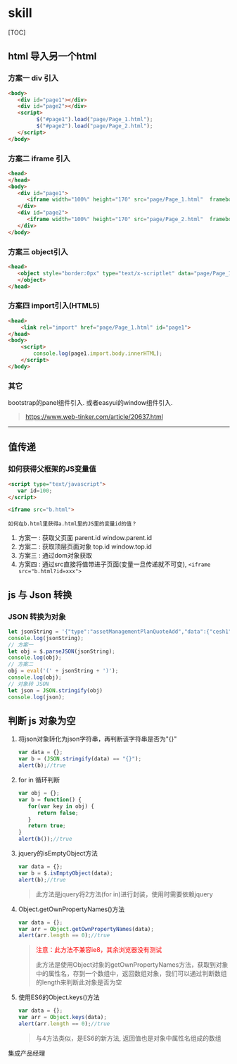 # skill

[TOC]

## html 导入另一个html

### 方案一 div 引入

   ```html
   <body>
      <div id="page1"></div>
      <div id="page2"></div>
      <script>
            $("#page1").load("page/Page_1.html");
            $("#page2").load("page/Page_2.html");
      </script>
   </body>
   ```

### 方案二 iframe 引入

   ```html
   <head>
   </head>
   <body>
      <div id="page1">
         <iframe width="100%" height="170" src="page/Page_1.html"  frameborder="no" marginwidth="0" marginheight="0" scrolling="no"></iframe>
      </div>
      <div id="page2">
         <iframe width="100%" height="170" src="page/Page_2.html"  frameborder="no" marginwidth="0" marginheight="0" scrolling="no"></iframe>
      </div>
   </body>
   ```

### 方案三 object引入

   ```html
   <head>
      <object style="border:0px" type="text/x-scriptlet" data="page/Page_1.html" width=100% height=150>
      </object>
   </head>
   ```

### 方案四 import引入(HTML5)

```html
<head>
    <link rel="import" href="page/Page_1.html" id="page1">
</head>
<body>
    <script>
        console.log(page1.import.body.innerHTML);
    </script>
</body>
```

### 其它

   bootstrap的panel组件引入.
   或者easyui的window组件引入.

   > https://www.web-tinker.com/article/20637.html

---

## 值传递

### 如何获得父框架的JS变量值

   ```html
   <script type="text/javascript">
      var id=100;
   </script>

   <iframe src="b.html">

   ```

`如何在b.html里获得a.html里的JS里的变量id的值？`

1. 方案一 : 获取父页面
   parent.id
   window.parent.id
2. 方案二 : 获取顶层页面对象
   top.id
   window.top.id
3. 方案三 : 通过dom对象获取
4. 方案四 : 通过src直接将值带进子页面(变量一旦传递就不可变), `<iframe src="b.html?id=xxx">`

## js 与 Json 转换

### JSON 转换为对象

   ```js
   let jsonString = '{"type":"assetManagementPlanQuoteAdd","data":{"cesh1":"fjkd2","cesh":"fjkd","cesh2":"fjkd3","par":{"kk":{"qq":"ff"}}}}';
   console.log(jsonString);
   // 方案一
   let obj = $.parseJSON(jsonString);
   console.log(obj);
   // 方案二
   obj = eval('(' + jsonString + ')');
   console.log(obj);
   // 对象转 JSON
   let json = JSON.stringify(obj)
   console.log(json);
   ```

## 判断 js 对象为空

1. 将json对象转化为json字符串，再判断该字符串是否为"{}"

   ```js
   var data = {};
   var b = (JSON.stringify(data) == "{}");
   alert(b);//true
   ```

2. for in 循环判断

   ```js
   var obj = {};
   var b = function() {
      for(var key in obj) {
         return false;
      }
      return true;
   }
   alert(b());//true
   ```

3. jquery的isEmptyObject方法

   ```js
   var data = {};
   var b = $.isEmptyObject(data);
   alert(b);//true
   ```

   > 此方法是jquery将2方法(for in)进行封装，使用时需要依赖jquery

4. Object.getOwnPropertyNames()方法

   ```js
   var data = {};
   var arr = Object.getOwnPropertyNames(data);
   alert(arr.length == 0);//true
   ```

   > <p style="color:red">注意：此方法不兼容ie8，其余浏览器没有测试</p>
   > 此方法是使用Object对象的getOwnPropertyNames方法，获取到对象中的属性名，存到一个数组中，返回数组对象，我们可以通过判断数组的length来判断此对象是否为空

5. 使用ES6的Object.keys()方法

   ```js
   var data = {};
   var arr = Object.keys(data);
   alert(arr.length == 0);//true
   ```

   > 与4方法类似，是ES6的新方法, 返回值也是对象中属性名组成的数组

集成产品经理




